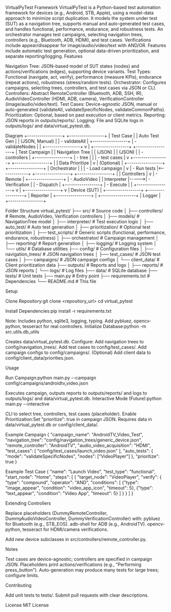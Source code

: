 VirtualPyTest Framework
VirtualPyTest is a Python-based test automation framework for devices (e.g., Android, STB, Apple), using a model-data approach to minimize script duplication. It models the system under test (SUT) as a navigation tree, supports manual and auto-generated test cases, and handles functional, performance, endurance, and robustness tests. An orchestrator manages test campaigns, selecting navigation trees, controllers (e.g., Bluetooth, ADB, HDMI), and test cases. Verifications include appear/disappear for image/audio/video/text with AND/OR. Features include automatic test generation, optional data-driven prioritization, and separate reporting/logging.
Features

Navigation Tree: JSON-based model of SUT states (nodes) and actions/verifications (edges), supporting device variants.
Test Types: Functional (navigate, act, verify), performance (measure KPIs), endurance (repeat actions), robustness (stress/random tests).
Orchestrator: Configures campaigns, selecting trees, controllers, and test cases via JSON or CLI.
Controllers: Abstract RemoteController (Bluetooth, ADB, SSH, IR), AudioVideoController (HDMI, ADB, camera), VerificationController (image/audio/video/text).
Test Cases: Device-agnostic JSON, manual or auto-generated (validateAll, validateSpecificNodes, validateCommonPaths).
Prioritization: Optional, based on past execution or client metrics.
Reporting: JSON reports in outputs/reports/.
Logging: File and SQLite logs in outputs/logs/ and data/virtual_pytest.db.

Diagram
+-----------------+       +-----------------+
|   Test Case     |       |   Auto Test Gen |
| (JSON, Manual)  |       | - validateAll   |
+-----------------+       | - validateNodes |
          |              +-----------------+
          v                      |
+-----------------+       +-----------------+
|  Test Campaign  |       | Navigation Tree |
| (JSON)          |       | (JSON)          |
| - controllers   |       +-----------------+
| - tree          |              |
| - test cases    |              v
+-----------------+       +-----------------+
          |              | Data Prioritize |
          v              | (Optional)      |
+-----------------+      +-----------------+
|   Orchestrator  |              |
| - Load campaign |              v
| - Run tests     |<-------------+
+-----------------+       +-----------------+
          |              |    Controllers  |
          v              | - Remote        |
+-----------------+      | - AudioVideo    |
|   Interpreter   |----->| - Verification  |
| - Dispatch      |      +-----------------+
| - Execute       |              |
+-----------------+              v
          |              +-----------------+
          v              | Device (SUT)    |
+-----------------+      +-----------------+
|    Reporter     |
+-----------------+
          |
+-----------------+
|     Logger      |
+-----------------+

Folder Structure
virtual_pytest/
├── src/                    # Source code
│   ├── controllers/        # Remote, AudioVideo, Verification controllers
│   ├── models/            # NavigationTree model
│   ├── interpreter/       # Test execution logic
│   ├── auto_test/         # Auto test generation
│   ├── prioritization/    # Optional test prioritization
│   ├── test_scripts/      # Generic scripts (functional, performance, endurance, robustness)
│   ├── orchestrator/      # Campaign management
│   ├── reporting/         # Report generation
│   ├── logging/           # Logging system
│   └── utils/             # Database utilities
├── config/                # Configuration files
│   ├── navigation_trees/  # JSON navigation trees
│   ├── test_cases/        # JSON test cases
│   ├── campaigns/         # JSON campaign configs
│   └── client_data/       # Client prioritization data
├── outputs/               # Reports and logs
│   ├── reports/           # JSON reports
│   └── logs/              # Log files
├── data/                  # SQLite database
├── tests/                 # Unit tests
├── main.py                # Entry point
├── requirements.txt       # Dependencies
└── README.md              # This file

Setup

Clone Repository:git clone <repository_url>
cd virtual_pytest


Install Dependencies:pip install -r requirements.txt

Note: Includes python, sqlite3, logging, typing. Add pybluez, opencv-python, tesseract for real controllers.
Initialize Database:python -m src.utils.db_utils

Creates data/virtual_pytest.db.
Configure:
Add navigation trees to config/navigation_trees/.
Add test cases to config/test_cases/.
Add campaign configs to config/campaigns/.
(Optional) Add client data to config/client_data/priorities.json.



Usage

Run Campaign:python main.py --campaign config/campaigns/androidtv_video.json

Executes campaign, outputs reports to outputs/reports/ and logs to outputs/logs/ and data/virtual_pytest.db.
Interactive Mode (Future):python main.py --interactive

CLI to select tree, controllers, test cases (placeholder).
Enable Prioritization:Set "prioritize": true in campaign JSON. Requires data in data/virtual_pytest.db or config/client_data/.

Example Campaign
{
  "campaign_name": "AndroidTV_Video_Test",
  "navigation_tree": "config/navigation_trees/generic_device.json",
  "remote_controller": "AndroidTV",
  "audio_video_acquisition": "HDMI",
  "test_cases": [
    "config/test_cases/launch_video.json"
  ],
  "auto_tests": {
    "mode": "validateSpecificNodes",
    "nodes": ["VideoPlayer"]
  },
  "prioritize": true
}

Example Test Case
{
  "name": "Launch Video",
  "test_type": "functional",
  "start_node": "Home",
  "steps": [
    {
      "target_node": "VideoPlayer",
      "verify": {
        "type": "compound",
        "operator": "AND",
        "conditions": [
          {"type": "image_appear", "condition": "video_app_icon", "timeout": 5},
          {"type": "text_appear", "condition": "Video App", "timeout": 5}
        ]
      }
    }
  ]
}

Extending Controllers

Replace placeholders (DummyRemoteController, DummyAudioVideoController, DummyVerificationController) with:
pybluez for Bluetooth (e.g., STB_EOS).
adb-shell for ADB (e.g., AndroidTV).
opencv-python, tesseract for HDMI/camera verifications.


Add new device subclasses in src/controllers/remote_controller.py.

Notes

Test cases are device-agnostic; controllers are specified in campaign JSON.
Placeholders print actions/verifications (e.g., "Performing press_button").
Auto-generation may produce many tests for large trees; configure limits.

Contributing

Add unit tests to tests/.
Submit pull requests with clear descriptions.

License
MIT License
